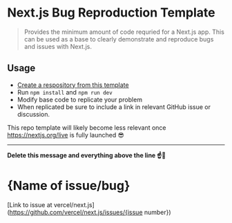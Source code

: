 # Next.js Bug Reproduction Template

> Provides the minimum amount of code requried for a Next.js app. This can be used as a base to clearly demonstrate and reproduce bugs and issues with Next.js.

## Usage
- [Create a respository from this template](https://docs.github.com/en/github/creating-cloning-and-archiving-repositories/creating-a-repository-on-github/creating-a-repository-from-a-template)
- Run `npm install` and `npm run dev`
- Modify base code to replicate your problem
- When replicated be sure to include a link in relevant GitHub issue or discussion.  

This repo template will likely become less relevant once https://nextjs.org/live is fully launched 😎

-------
**Delete this message and everything above the line ☝🚮**

# {Name of issue/bug}

[Link to issue at vercel/next.js](https://github.com/vercel/next.js/issues/{issue number})
